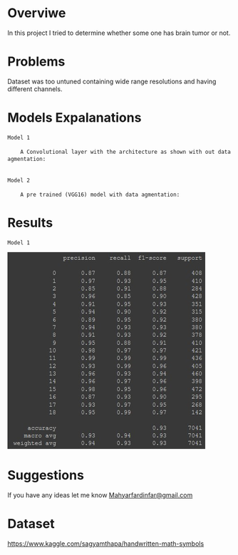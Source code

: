 # Overviwe 

In this project I tried to determine whether some one has brain tumor or not.

# Problems 

Dataset was too untuned containing wide range resolutions and having different channels.


# Models Expalanations

	Model 1
		
		A Convolutional layer with the architecture as shown with out data agmentation:
		
		
	Model 2
	
		A pre trained (VGG16) model with data agmentation:
		
# Results

	Model 1
![alt text](https://github.com/MahyarFardin/Neural-Networks/blob/neural-network/CNN/Digits_and_MathematicalSigns_Detection/Annotation%202022-02-21%20233219.jpg)
 

# Suggestions

If you have any ideas let me know Mahyarfardinfar@gmail.com

# Dataset 

https://www.kaggle.com/sagyamthapa/handwritten-math-symbols
